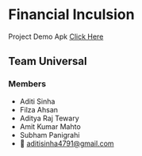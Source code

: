 # Financial Inculsion

Project Demo Apk [Click Here](link-to-apk)

## Team Universal

### Members
- Aditi Sinha
- Filza Ahsan
- Aditya Raj Tewary
- Amit Kumar Mahto
- Subham Panigrahi
- 📧  aditisinha4791@gmail.com

